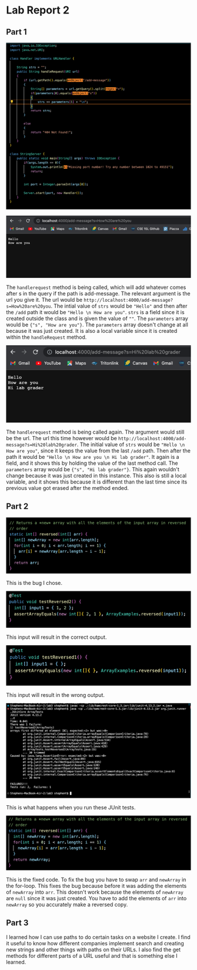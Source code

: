 # Lab Report 2

## Part 1

![Image](StringServer.png)

![Image](stringserverex1.png)

The `handlerequest` method is being called, which will add whatever comes after s in the query if the path is add-message. The relevant argument is the url you give it. The url would be `http://localhost:4000/add-message?s=How%20are%20you`.
The intial value of `strs` would be `"Hello"` and then after the `/add` path it would be `"Hello \n How are you"`. `strs` is a field since it is created outside the class and is given the value of `""`. The `parameters` array would be `{"s", "How are you"}`. The 
`parameters` array doesn't change at all because it was just created. It is also a local variable since it is created within the `handleRequest` method.

![Image](stringserverex2.png)

The `handlerequest` method is being called again. The argument would still be the url. The url this time however would be `http://localhost:4000/add-message?s=Hi%20lab%20grader`.
The initial value of `strs` would be `"Hello \n How are you"`, since it keeps the value from the last `/add` path. Then after the path it would be `"Hello \n How are you \n Hi lab grader"`. It again is a field, and it shows this by holding the value of the last method call. The `parameters` array would be 
`{"s", "Hi lab grader"}`. This again wouldn't change because it was just created in this instance. This also is still a local variable, and it shows this because it is different than the last time since its previous value got erased after the method ended.

## Part 2

![Image](arrayexamples.png)

This is the bug I chose.

![Image](failuretest.png)

This input will result in the correct output.

![Image](non-failuretest.png)

This input will result in the wrong output.

![Image](output.png)

This is what happens when you run these JUnit tests.

![Image](fixedarray.png)

This is the fixed code. To fix the bug you have to swap `arr` and `newArray` in the for-loop. This fixes the bug because before it was adding the elements of `newArray` into `arr`. This doesn't work because the elements of `newArray` are `null` since it was just created. You have to add the elements of `arr` into `newArray` so you accurately make a reversed copy.

## Part 3

I learned how I can use paths to do certain tasks on a website I create. I find it useful to know how different companies implement search and creating new strings and other things with paths on their URLs. I also find the get methods for different parts of a URL useful and that is something else I learned.
